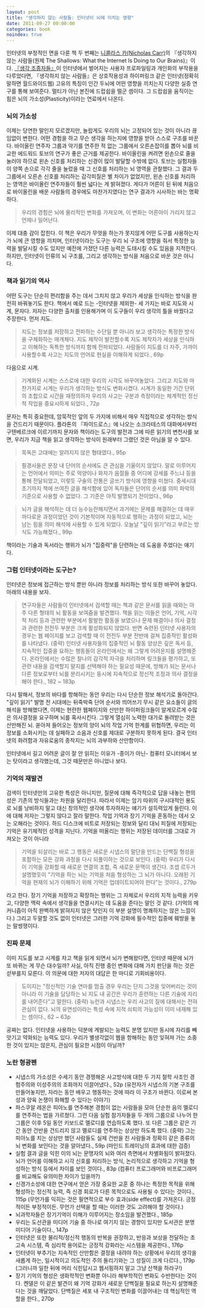 ```yaml
---
layout: post
title: "생각하지 않는 사람들: 인터넷이 뇌에 미치는 영향"
date: 2011-09-27 00:00:00
categories: book
noindex: true
---
```


인터넷의 부정적인 면을 다룬 책 두 번째는 [니콜라스 카(Nicholas Carr)](http://roughtype.com)의 『생각하지 않는 사람들(원제 The Shallows: What the Internet Is Doing to Our Brains)』이다. [『생각 조종자들』](http://www.4four.us/article/2011/09/filter-bubble)이 인터넷에서 벌어지는 사용자 프로파일링과 개인화의 부작용을 다루었다면, 『생각하지 않는 사람들』은 상호작용성과 하이퍼링크 같은 인터넷(정확히 말하면 월드와이드웹) 고유의 특징이 인간 두뇌에 어떤 영향을 끼치는지 다양한 실증 연구를 통해 보여준다. 멀티가 아닌 본진에 드랍쉽을 떨군 셈이다. 그 드랍쉽을 움직이는 힘은 뇌의 가소성(Plasticity)이라는 연료에서 나온다.

### 뇌의 가소성

이제는 당연한 말인지 모르겠지만, 놀랍게도 우리의 뇌는 고정되어 있는 것이 아니라 끊임없이 변한다. 어떤 경험을 하고 무슨 생각을 하는지에 영향을 받아 스스로 구조를 바꾼다. 바이올린 연주자 그룹과 악기를 연주한 적 없는 그룹에서 오른손잡이를 뽑아 뇌를 비교한 에드워드 토브의 연구가 좋은 근거를 제공한다. 바이올린을 켜려면 왼손으로 줄을 눌러야 하므로 왼손 신호를 처리하는 신경이 많이 발달할 수밖에 없다. 토브는 실험자들이 양쪽 손으로 각각 줄을 눌렀을 때 그 신호를 처리하는 뇌 영역을 관찰했다. 그 결과 두 그룹에서 오른손 신호를 처리하는 감각피질은 별 차이가 없었지만, 왼손 신호를 처리하는 영역은 바이올린 연주자들이 훨씬 넓다는 게 밝혀졌다. 게다가 어른이 된 뒤에 처음으로 바이올린을 배운 사람들의 경우에도 마찬가지였다는 연구 결과가 시사하는 바는 명확하다.

> 우리의 경험은 뇌에 물리적인 변화를 가져오며,
이 변화는 어른아이 가리지 않고 언제나 일어난다.

이제 대충 감이 잡힌다. 이 책은 우리가 무엇을 하는가 못지않게 어떤 도구를 사용하는지가 뇌에 큰 영향을 끼치며, 인터넷이라는 도구는 우리 뇌 구조에 영향을 줘서 특정한 능력을 발달시킬 수도 있지만 예전에 가졌던 다른 능력은 도태시킬 수도 있음을 지적한다. 하지만, 인터넷이 인류의 뇌 구조를, 그리고 생각하는 방식을 처음으로 바꾼 것은 아니다.

### 책과 읽기의 역사

어떤 도구는 단순히 편리함을 주는 데서 그치지 않고 우리가 세상을 인식하는 방식을 완전히 바꿔놓기도 한다. 책에서 예로 드는 -인터넷을 제외한- 세 가지는 바로 지도와 시계, 문자다. 저자는 다양한 출처를 인용해가며 이 도구들이 우리 생각의 틀을 바꿨다고 주장한다. 먼저 지도.

> 지도는 정보를 저장하고 전파하는 수단일 뿐 아니라 보고 생각하는 특정한 방식을 구체화하는 매개체다. 지도 제작이 발전할수록 지도 제작자가 세상을 인식하고 이해하는 독특한 방식까지 함께 전파되었다. 사람들이 지도를 더 자주, 가까이 사용할수록 사고는 지도의 언어로 현실을 이해하게 되었다., 69p

다음으로 시계.

> 기계화된 시계는 스스로에 대한 우리의 시각도 바꾸어놓았다. 그리고 지도와 마찬가지로 시계는 우리가 생각하는 방식도 변화시켰다. 시계가 동일한 기간 단위의 조합으로 시간을 재정의하자 우리의 사고는 구분과 측정이라는 체계적인 정신적 작업을 중요시하게 되었다., 72p

문자는 특히 중요한데, 암묵적인 앞의 두 가지에 비해서 매우 직접적으로 생각하는 방식을 건드리기 때문이다. 플라톤의 『파이드로스』에 나오는 소크라테스의 대화에서부터 구텐베르크에 이르기까지 문자와 책이라는 도구의 발전과 그에 따른 읽기의 변천사를 보면, 우리가 지금 책을 읽고 생각하는 방식이 원래부터 그랬던 것은 아님을 알 수 있다.

> 묵독은 고대에는 알려지지 않은 형태였다., 95p

> 필경사들은 문장 내 단어의 순서에도 큰 관심을 기울이지 않았다. 말로 이루어지는 언어에서 의미는 주로 억양이나 화자가 음절들 중 어디에 강세를 주느냐 등을 통해 전달되었고, 이렇듯 구술의 전통은 글쓰기 방식에 영향을 미쳤다. 중세시대 초기까지 책에 쓰여진 글을 해석함에 있어 독자들은 단어의 순서를 의미 파악의 기준으로 사용할 수 없었다. 그 기준은 아직 발명되기 전이었다., 96p

>뇌가 글을 해석하는 데 더 능수능란해지면서 과거에는 문제를 해결하는 데 매우 까다로운 과정이었던 것이 기본적이며 자동적으로 행하는 과정이 되었고, 뇌는 남는 힘을 의미 해석에 사용할 수 있게 되었다. 오늘날 "깊이 읽기"라고 부르는 방식도 가능해졌다., 99p

책이라는 기술과 독서라는 행위가 뇌가 "집중력"을 단련하는 데 도움을 주었다는 얘기다.

### 그럼 인터넷이라는 도구는?

인터넷은 정보에 접근하는 방식 뿐만 아니라 정보를 처리하는 방식 또한 바꾸어 놓았다. 아래의 내용을 보자.

> 연구자들은 사람들이 인터넷에서 검색할 때는 책과 같은 문서를 읽을 때와는 아주 다른 형태의 뇌 활동을 보여줌을 발견했다. 책을 읽는 이들은 언어, 기억, 시각적 처리 등과 관련한 부분에서 활발한 활동을 보였으나 문제 해결이나 의사 결정과 관련한 전전두 부분은 크게 활성화되지 않았다. 반면 숙련된 인터넷 사용자의 경우는 웹 페이지를 보고 검색할 때 이 전전두 부분 전반에 걸쳐 집중적인 활성화를 나타냈다. (중략) 인터넷 사용자들의 집중적인 뇌 활동 양상은 깊은 독서 등, 지속적인 집중을 요하는 행동들이 온라인에서는 왜 그렇게 어려운지를 설명해준다. 온라인에서는 수많은 찰나의 감각적 자극을 처리하며 링크들을 평가하고, 또 관련 내용을 검색할지 말지를 선택해야 하는 필요성 때문에, 방해가 되는 문서나 다른 정보로부터 뇌를 분리시키는 동시에 지속적으로 정신적 조정과 의사 결정을 해야 한다., 182 ~ 183p

다시 말해서, 정보의 바다를 항해하는 동안 우리는 다시 단순한 정보 해석기로 돌아간다. "깊이 읽기" 발명 전 시대에는 뒤죽박죽 단어 순서와 띄어쓰기 무시 같은 요소들이 글의 해석을 방해했다면, 이제는 현란한 웹페이지와 산만한 하이퍼링크들이 알게모르게 수많은 의사결정을 요구하며 뇌를 혹사시킨다. 그렇게 열심히 노력한 대가로 돌려받는 것은 산만해진 뇌. 쏟아져 들어오는 정보의 양이 뇌의 작업 기억 한계를 위협하면, 우리는 이 정보를 소화시키는 데 실패하고 소음과 신호를 제대로 구분하지 못하게 된다. 결국 인터넷의 화려함과 자유로움의 종착지는 뇌의 과부하와 산만함이다.

인터넷에서 길고 어려운 글이 잘 안 읽히는 이유가 -종이가 아닌- 컴퓨터 모니터에서 보는 탓이라고 생각했는데, 그것 때문만은 아니었나 보다.

### 기억의 재발견

검색이 인터넷만의 고유한 특성은 아니지만, 질문에 대해 즉각적으로 답을 내놓는 편의성은 기존의 방식들과는 차원을 달리한다. 따라서 이제는 암기 따위의 구시대적인 용도로 뇌를 낭비하지 말고 대신 창의적인 생각에 투자하자는 얘기가 설득력있게 들린다. 이에 대해 저자는 그렇지 않다고 잘라 말한다. 작업 기억과 장기 기억을 혼동하는 데서 오는 오해라는 것이다. 하드 디스크에 비트로 저장되는 정보와 달리 대뇌 피질에 저장되는 기억은 유기체적인 성격을 지닌다. 기억을 떠올리는 행위는 저장된 데이터를 그대로 가져오는 것이 아니라

> 기억을 되살리는 바로 그 행동은 새로운 시냅스의 말단을 만드는 단백질 형성을 포함하는 모든 강화 과정을 다시 되풀이하는 것으로 보인다. (중략) 우리가 다시 이 기억을 강화할 때 새로운 연결의 조합, 즉 새로운 문맥이 생긴다. 조셉 르두가 설명했듯이 "기억을 하는 뇌는 기억을 처음 형성하는 그 뇌가 아니다. 오래된 기억을 현재의 뇌가 이해하기 위해 기억은 업데이트되어야 한다"는 것이다., 279p

라고 한다. 장기 기억을 저장하고 확장하는 행위는 그 자체로서 우리의 지적 능력을 키우고, 다양한 맥락 속에서 생각들을 연결시키는 데 도움을 준다는 말인 것 같다. (기억의 메커니즘이 아직 완벽하게 밝혀지지 않은 탓인지 이 부분 설명이 명쾌하지는 않은 느낌이다.) 그리고 두말할 것도 없이 인터넷은 그러한 기억 강화에 필수적인 집중에 훼방을 놓는 말썽쟁이다.

### 진짜 문제

이미 지도를 보고 시계를 차고 책을 읽게 되면서 뇌가 변해왔다면, 인터넷 때문에 뇌가 또 바뀌는 게 무슨 대수일까? 사실, 아직 진행 중인 변화에 대해 가치 판단을 하는 것은 섣부를지 모른다. 이 의문에 대한 저자의 대답은 한 마디로 기회비용이다.

> 도이지는 "정신적인 기술 연마를 멈출 경우 우리는 단지 그것을 잊어버리는 것이 아니라 이 기술을 담당하는 뇌 지도 내 공간은 우리가 훈련하는 다른 기술에 자리를 내어준다"고 말한다. (중략) 뉴런과 시냅스는 우리 사고의 질에 대해서는 전혀 관심이 없다. 뇌의 유연성이라는 특성 속에 지적 쇠퇴의 가능성이 이미 내재해 있는 셈이다., 62 ~ 63p

공짜는 없다. 인터넷을 사용하는 덕분에 계발되는 능력도 분명 있지만 동시에 자리를 빼앗기고 약화되는 능력도 있다. 우리가 별생각없이 웹을 항해하는 동안 잊혀져 가는 소중한 것이 있지는 않은지, 관심이 필요한 시점이 아닐까?

### 노란 형광펜

- 시냅스의 가소성은 수세기 동안 경쟁해온 사고방식에 대한 두 가지 철학 사조인 경험주의와 이성주의의 조화까지 이끌어냈다., 52p (유전자가 시냅스의 기본 구조를 만들어놓지만, 자라는 동안 배우고 행동하는 것에 따라 이 구조가 바뀐다. 이로써 본성과 양육 논쟁이 화해할 수 있다는 이야기)
- 파스쿠알 레온은 피아노를 연주해본 경험이 없는 사람들을 모아 단순한 음의 멜로디를 연주하는 법을 가르쳤다. 그런 다음 실험 참가자들을 두 개의 그룹으로 나누어 한 그룹은 이후 5일 동안 키보드로 멜로디를 연습하도록 했다. 또 다른 그룹은 같은 기간 동안 건반을 건드리지 않고 멜로디를 연주하는 상상만 하도록 했다. (중략) 그는 피아노를 치는 상상만 했던 사람들도 실제 건반을 친 사람들과 정확히 같은 종류의 뇌 변화를 보인다는 것을 알아냈다., 59p (마인드 트레이닝의 효과에 대한 검증)
- 실험 결과 글을 익힌 이의 뇌는 문맹자의 뇌와 여러 측면에서 차별화됨이 밝혀졌다. 뇌가 언어를 이해하고 시각 신호를 처리하는 방식, 논리적으로 생각하고 기억을 형성하는 방식 등에서 차이를 보인 것이다., 83p (컴퓨터 프로그래머와 비프로그래머를 비교해도 유의미한 차이가 있을까?)
- 신경가소성에 대한 연구에서 얻은 가장 중요한 교훈 중 하나는 특정한 목적을 위해 형성하는 정신적 능력, 즉 신경 회로가 다른 목적으로도 사용될 수 있다는 것이다., 115p (무언가를 익히는 것은 필연적으로 부수 효과(side effect)를 가져온다. 긍정적이든 부정적이든. 무언가 선택을 할 때는 이러한 것도 고려해야 할 것이다.)
- 뇌과학자들은 장기기억이 이해가 이루어지는 장소임을 발견했다., 185p
- 우리는 도선관을 미디어 기술 중 하나로 여기지 않는 경향이 있지만 도서관은 분명 미디어 기술이다., 147p
- 인터넷은 또한 물리적/정신적 행동의 반복을 권장하고, 반응과 보상을 전달하는 초고속 시스템, 즉 심리학 용어로는 긍정적 강화라는 시스템을 제공한다., 176p
- 인터넷이 부추기는 지속적인 산만함은 결정을 내려야 하는 상황에서 우리의 생각을 새롭게 하는, 일시적이고 의도적인 주의 돌리기와는 그 성질이 크게 다르다., 179p (그러니까 일한 뒤에 머리 식힌답시고 웹서핑하지 말고 그냥 산책을 하라구!)
- 장기 기억의 형성은 생화학적인 변화뿐 아니라 해부학적인 변화도 수반한다는 것이다. 켄델은 이 같은 발견이 왜 기억 강화가 새로운 단백질을 필요로 하는지 설명해준다는 것을 깨달았다. 단백질은 세포 내 구조적인 변화를 이끌어내는 데 핵심적인 역할을 한다., 270p